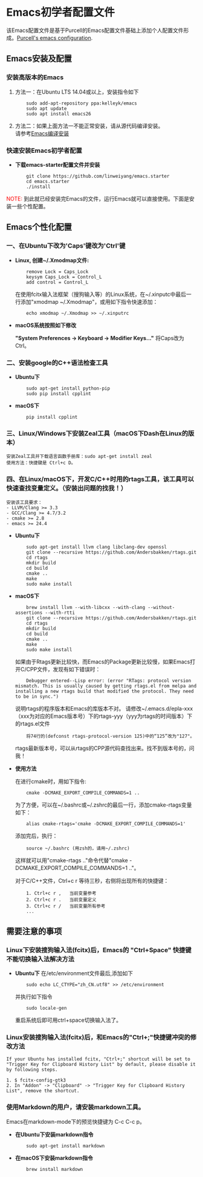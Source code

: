 # Emacs初学者配置文件

该Emacs配置文件是基于Purcell的Emacs配置文件基础上添加个人配置文件形成。[Purcell's emacs configuration](https://github.com/purcell/emacs.d).

## Emacs安装及配置

### 安装高版本的Emacs
1. 方法一：在Ubuntu LTS 14.04或以上，安装指令如下

    ``` shell
        sudo add-apt-repository ppa:kelleyk/emacs
        sudo apt update
        sudo apt install emacs26
    ```

2. 方法二：如果上面方法一不能正常安装，请从源代码编译安装。  
   请参考[Emacs编译安装](http://ubuntuhandbook.org/index.php/2014/10/emacs-24-4-released-install-in-ubuntu-14-04/)

### 快速安装Emacs初学者配置
* **下载emacs-starter配置文件并安装**

    ``` shell
        git clone https://github.com/linweiyang/emacs.starter
        cd emacs.starter
        ./install
    ```

<font color=#ff0000>NOTE:</font> 到此就已经安装完Emacs的文件，运行Emacs就可以直接使用。下面是安装一些个性配置。

## Emacs个性化配置

### 一、在Ubuntu下改为'Caps'键改为'Ctrl'键

- **Linux, 创建~/.Xmodmap文件:**

    ``` xmodmap
        remove Lock = Caps_Lock
        keysym Caps_Lock = Control_L
        add control = Control_L
    ```

    在使用fcitx输入法框架（搜狗输入等）的Linux系统，在~/.xinputc中最后一行添加"xmodmap ~/.Xmodmap"，或用如下指令快速添加：
    ``` shell
        echo xmodmap ~/.Xmodmap >> ~/.xinputrc
    ```

* **macOS系统按照如下修改**
    
    **"System Preferences -> Keyboard -> Modifier Keys..."** 将Caps改为Ctrl。


### 二、安装google的C++语法检查工具 

* **Ubuntu下**

    ``` shell
        sudo apt-get install python-pip
        sudo pip install cpplint
    ```

* **macOS下**

    ``` shell
        pip install cpplint
    ```

### 三、Linux/Windows下安装Zeal工具（macOS下Dash在Linux的版本）

    安装Zeal工具并下载语言函数手册库：sudo apt-get install zeal
    使用方法：快捷键是 Ctrl+c D。

### 四、在Linux/macOS下，开发C/C++时用的rtags工具，该工具可以快速查找变量定义。（安装出问题的找我！）

    安装该工具要求：
    - LLVM/Clang >= 3.3
    - GCC/Clang >= 4.7/3.2
    - cmake >= 2.8
    - emacs >= 24.4

* **Ubuntu下**

    ``` shell
        sudo apt-get install llvm clang libclang-dev openssl
        git clone --recursive https://github.com/Andersbakken/rtags.git
        cd rtags
        mkdir build
        cd build
        cmake ..
        make
        sudo make install
    ```
* **macOS下**

    ``` shell
        brew install llvm --with-libcxx --with-clang --without-assertions --with-rtti
        git clone --recursive https://github.com/Andersbakken/rtags.git
        cd rtags
        mkdir build
        cd build
        cmake ..
        make
        sudo make install
    ```
    如果由于Rtags更新比较快，而Emacs的Package更新比较慢，如果Emacs打开C/CPP文件，发现有如下错误时：
    ``` shell
        Debugger entered--Lisp error: (error "RTags: protocol version mismatch. This is usually caused by getting rtags.el from melpa and installing a new rtags build that modified the protocol. They need to be in sync.")
    ``` 
    说明rtags的程序版本和Emacs的库版本不对。
    请修改~/.emacs.d/epla-xxx（xxx为对应的Emacs版本号）下的rtags-yyy（yyy为rtags的时间版本）下的rtags.el文件
    ``` shell
        将74行的(defconst rtags-protocol-version 125)中的“125”改为"127"。
   ```
   rtags最新版本号，可以从rtags的CPP源代码查找出来。找不到版本号的，问我！

* **使用方法**

    在进行cmake时，用如下指令:
    ``` shell
        cmake -DCMAKE_EXPORT_COMPILE_COMMANDS=1 ..
    ```
    为了方便，可以在~/.bashrc或~/.zshrc的最后一行，添加cmake-rtags变量如下：
    ``` shell
        alias cmake-rtags='cmake -DCMAKE_EXPORT_COMPILE_COMMANDS=1'
    ```
    添加完后，执行： 
    ``` shell
        source ~/.bashrc (用zsh的，请用~/.zshrc)
    ```
    这样就可以用"cmake-rtags .."命令代替"cmake -DCMAKE_EXPORT_COMPILE_COMMANDS=1 .."。

    对于C/C++文件，Ctrl+c r 等待三秒，右侧将出现所有的快捷键：
    ``` shell
        1. Ctrl+c r ,   当前变量参考
        2. Ctrl+c r .   当前变量定义
        3. Ctrl+c r /   当前变量所有参考
        ...
    ```
    

## 需要注意的事项

### Linux下安装搜狗输入法(fcitx)后，Emacs的 "Ctrl+Space" 快捷键不能切换输入法解决方法

* **Ubuntu下**
    在/etc/environment文件最后,添加如下
    ``` shell
        sudo echo LC_CTYPE="zh_CN.utf8" >> /etc/environment
    ```

    并执行如下指令

    ``` shell
        sudo locale-gen
    ```
    重启系统后即可用ctrl+space切换输入法了。

### Linux安装搜狗输入法(fcitx)后，和Emacs的"Ctrl+;"快捷键冲突的修改方法
    If your Ubuntu has installed fcitx, "Ctrl+;" shortcut will be set to "Trigger Key for Clipboard History List" by default, please disable it by following steps.

    1. $ fcitx-config-gtk3  
    2. In "Addon" -> "Clipboard" -> "Trigger Key for Clipboard History List", remove the shortcut.  

### 使用Markdown的用户，请安装markdown工具。

Emacs在markdown-mode下的预览快捷键为 C-c C-c p。

* **在Ubuntu下安装markdown指令**

    ``` shell
        sudo apt-get install markdown
    ```

* **在macOS下安装markdown指令**

    ``` shell
        brew install markdown
    ```



